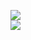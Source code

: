 [![](https://img.shields.io/badge/Made%20With-Github%20Spray-lightgrey.svg?style=for-the-badge&logo=github)](https://github.com/Annihil/github-spray#11376)  
[![](https://i.imgur.com/2DrTn0Z.gif)](https://github.com/Annihil/github-spray)